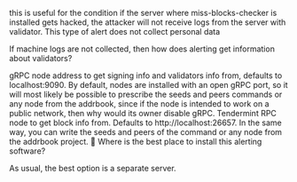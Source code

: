 
this is useful for the condition if the server where miss-blocks-checker is installed gets hacked, the attacker will not receive logs from the server with validator.
This type of alert does not collect personal data

If machine logs are not collected, then how does alerting get information about validators?

gRPC node address to get signing info and validators info from, defaults to localhost:9090. By default, nodes are installed with an open gRPC port, so it will most likely be possible to prescribe the seeds and peers commands or any node from the addrbook, since if the node is intended to work on a public network, then why would its owner disable gRPC.
Tendermint RPC node to get block info from. Defaults to http://localhost:26657. In the same way, you can write the seeds and peers of the command or any node from the addrbook project.
🤔 Where is the best place to install this alerting software?

As usual, the best option is a separate server.
